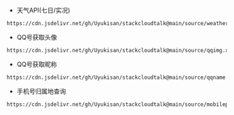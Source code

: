 - 天气API(七日/实况)
```
https://cdn.jsdelivr.net/gh/Uyukisan/stackcloudtalk@main/source/weather.xbs
```
- QQ号获取头像
```
https://cdn.jsdelivr.net/gh/Uyukisan/stackcloudtalk@main/source/qqimg.xbs
```
- QQ号获取昵称
```
https://cdn.jsdelivr.net/gh/Uyukisan/stackcloudtalk@main/source/qqname.xbs
```
- 手机号归属地查询
```
https://cdn.jsdelivr.net/gh/Uyukisan/stackcloudtalk@main/source/mobileplace.xbs
```